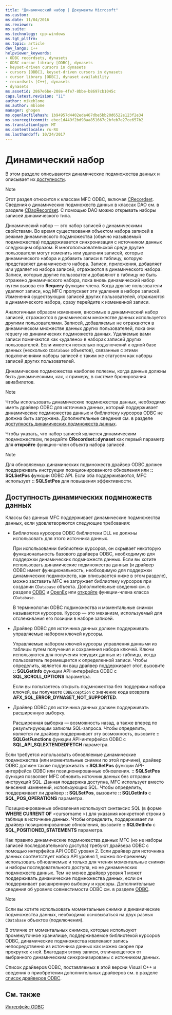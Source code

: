 ```yaml
---
title: "Динамический набор | Документы Microsoft"
ms.custom: 
ms.date: 11/04/2016
ms.reviewer: 
ms.suite: 
ms.technology: cpp-windows
ms.tgt_pltfrm: 
ms.topic: article
dev_langs: C++
helpviewer_keywords:
- ODBC recordsets, dynasets
- ODBC cursor library [ODBC], dynasets
- keyset-driven cursors in dynasets
- cursors [ODBC], keyset-driven cursors in dynasets
- cursor library [ODBC], dynaset availability
- recordsets [C++], dynasets
- dynasets
ms.assetid: 2867e6be-208e-4fe7-8bbe-b8697cb1045c
caps.latest.revision: "11"
author: mikeblome
ms.author: mblome
manager: ghogen
ms.openlocfilehash: 1b94957d4402eda467dbe5bb20d6522e123f2e34
ms.sourcegitcommit: ebec1d449f2bd98aa851667c2bfeb7e27ce657b2
ms.translationtype: MT
ms.contentlocale: ru-RU
ms.lasthandoff: 10/24/2017
---
```

# <a name="dynaset"></a>Динамический набор
В этом разделе описываются динамические подмножества данных и описывает их [доступности](#_core_availability_of_dynasets).  
  
> [!NOTE]
>  Этот раздел относится к классам MFC ODBC, включая [CRecordset](../../mfc/reference/crecordset-class.md). Сведения о динамических подмножеств данных в классах DAO см. в разделе [CDaoRecordset](../../mfc/reference/cdaorecordset-class.md). С помощью DAO можно открывать наборы записей динамического типа.  
  
 Динамический набор — это набор записей с динамическими свойствами. Во время существования объектом набора записей в режиме динамического подмножества (обычно называемый подмножества) поддерживается синхронизация с источником данных следующим образом. В многопользовательской среде другие пользователи могут изменить или удаления записей, которые динамического набора и добавить записи в таблицу, которую представляет динамического набора. Записи, приложения, добавляет или удаляет из набора записей, отражаются в динамического набора. Записи, которые другие пользователи добавляют в таблицу не быть отражено динамического набора, пока вновь динамический набор путем вызова его **Requery** функции-члена. Когда другие пользователи удаляют записи, код MFC пропускает эти удаления в наборе записей. Изменения существующих записей других пользователей, отражаются в динамического набора, сразу перейдите к измененной записи.  
  
 Аналогичным образом изменения, вносимые в динамический набор записей, отражаются в динамическом множестве данных используется другими пользователями. Записей, добавляемых не отражаются в динамическом множестве данных других пользователей, пока они requery их динамических подмножеств данных. Удаляемые вами записи помечаются как «удалено» в наборах записей других пользователей. Если имеется несколько подключений к одной базе данных (несколько `CDatabase` объектов), связанные с этими подключениями наборы записей с таким же статусом как наборы записей других пользователей.  
  
 Динамические подмножества наиболее полезны, когда данные должны быть динамическими, как, к примеру, в системе бронирования авиабилетов.  
  
> [!NOTE]
>  Чтобы использовать динамические подмножества данных, необходимо иметь драйвер ODBC для источника данных, который поддерживает динамические подмножества данных и библиотеку курсоров ODBC не должна быть загружена. Дополнительные сведения см. в разделе [доступность динамических подмножеств данных](#_core_availability_of_dynasets).  
  
 Чтобы указать, что набор записей является динамическим подмножеством, передайте **CRecordset::dynaset** как первый параметр для **откройте** функцию-член объекта набора записей.  
  
> [!NOTE]
>  Для обновляемых динамических подмножеств драйвер ODBC должен поддерживать инструкции позиционированного обновления или **:: SQLSetPos** функции ODBC API. Если оба поддерживаются, MFC использует **:: SQLSetPos** для повышения эффективности.  
  
##  <a name="_core_availability_of_dynasets"></a>Доступность динамических подмножеств данных  
 Классы баз данных MFC поддерживает динамические подмножества данных, если удовлетворяются следующие требования:  
  
-   Библиотека курсоров ODBC библиотеки DLL не должны использовать для этого источника данных.  
  
     При использовании библиотеки курсоров, он скрывает некоторую функциональность базового драйвера ODBC, необходимую для поддержки динамических подмножеств данных. Если вы хотите использовать динамические подмножества данных (и драйвер ODBC имеет функциональность, необходимую для поддержки динамических подмножеств, как описывается ниже в этом разделе), можно заставить MFC не загружает библиотеку курсоров при создании `CDatabase` объекта. Дополнительные сведения см. в разделе [ODBC](../../data/odbc/odbc-basics.md) и [OpenEx](../../mfc/reference/cdatabase-class.md#openex) или [откройте](../../mfc/reference/cdatabase-class.md#open) функции-члена класса `CDatabase`.  
  
     В терминологии ODBC подмножества и моментальные снимки называются курсоров. Курсор — это механизм, используемый для отслеживания его позиции в наборе записей.  
  
-   Драйвер ODBC для источника данных должен поддерживать управляемые набором ключей курсоры.  
  
     Управляемые набором ключей курсоры управления данными из таблицы путем получения и сохранения набора ключей. Ключи используются для получения текущих данных из таблицы, когда пользователь перемещается к определенной записи. Чтобы определить, является ли ваш драйвер поддерживает этот, вызовите **:: SQLGetInfo** функции API-интерфейса ODBC с **SQL_SCROLL_OPTIONS** параметра.  
  
     Если вы попытаетесь открыть подмножества без поддержки набора ключей, вы получаете `CDBException` с значение кода возврата **AFX_SQL_ERROR_DYNASET_NOT_SUPPORTED**.  
  
-   Драйвер ODBC для источника данных должен поддерживать расширенную выборку.  
  
     Расширенная выборка — возможность назад, а также вперед по результирующим записям SQL-запроса. Чтобы определить, является ли драйвер поддерживает эту возможность, вызовите **:: SQLGetFunctions** функции API-интерфейса ODBC с **SQL_API_SQLEXTENDEDFETCH** параметра.  
  
 Если требуется использовать обновляемые динамические подмножества (или моментальные снимки по этой причине), драйвер ODBC должен также поддерживать **:: SQLSetPos** функции API-интерфейса ODBC или позиционированные обновления. **:: SQLSetPos** функция позволяет MFC обновить источник данных без отправки инструкций SQL. Данная поддержка доступна, MFC использует вместо внесения изменений, использующих SQL. Чтобы определить, поддерживает ли драйвер **:: SQLSetPos**, вызовите **:: SQLGetInfo** с **SQL_POS_OPERATIONS** параметра.  
  
 Позиционированные обновления используют синтаксис SQL (в форме **WHERE CURRENT OF** \<cursorname >) для указания конкретной строки в таблице в источнике данных. Чтобы определить, поддерживает ли драйвер позиционированные обновления, вызовите **:: SQLGetInfo** с **SQL_POSITIONED_STATEMENTS** параметра.  
  
 Как правило динамические подмножества данных MFC (но не наборы записей последовательного доступа) требуют драйвера ODBC с помощью интерфейса API ODBC уровня 2. Если драйвер для источника данных соответствует набор API уровня 1, можно по-прежнему использовать обновляемые и только для чтения моментальные снимки и наборы последовательного доступа, но не динамических подмножеств данных. Тем не менее драйвер уровня 1 может поддерживать динамические подмножества данных, если он поддерживает расширенную выборку и курсоры. Дополнительные сведения об уровнях совместимости ODBC см. в разделе [ODBC](../../data/odbc/odbc-basics.md).  
  
> [!NOTE]
>  Если вы хотите использовать моментальные снимки и динамические подмножества данных, необходимо основываться на двух разных `CDatabase` объектов (подключения).  
  
 В отличие от моментальных снимков, которые используют промежуточное хранилище, поддерживаемое библиотекой курсоров ODBC, динамические подмножества извлекают запись непосредственно из источника данных как можно скорее при прокрутке к ней. Благодаря этому записи, отличающегося от выбранного динамическим синхронизированы с источником данных.  
  
 Список драйверов ODBC, поставляемых в этой версии Visual C++ и сведения о приобретении дополнительных драйверов см. в разделе [список драйверов ODBC](../../data/odbc/odbc-driver-list.md).  
  
## <a name="see-also"></a>См. также  
 [Интерфейс ODBC](../../data/odbc/open-database-connectivity-odbc.md)